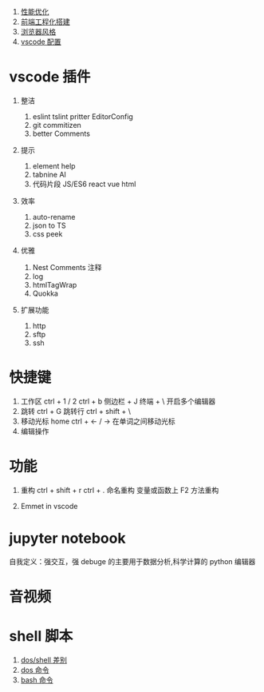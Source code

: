 1. [性能优化](https://juejin.cn/post/6981673766178783262#heading-2)
2. [前端工程化搭建](https://juejin.cn/post/6951649464637636622)
3. [浏览器风格](https://juejin.cn/post/6979821352576352269)
4. [vscode 配置](https://juejin.cn/post/6844903826063884296#heading-12)

# vscode 插件

1. 整洁
   1. eslint tslint pritter EditorConfig
   2. git commitizen
   3. better Comments
1. 提示

   1. element help
   2. tabnine AI
   3. 代码片段 JS/ES6 react vue html

1. 效率

   1. auto-rename
   1. json to TS
   1. css peek

1. 优雅

   1. Nest Comments 注释
   2. log
   3. htmlTagWrap
   4. Quokka

1. 扩展功能
   1. http
   2. sftp
   3. ssh

# 快捷键

1.  工作区
    ctrl + 1 / 2
    ctrl + b 侧边栏 + J 终端 + \ 开启多个编辑器
2.  跳转
    ctrl + G 跳转行 ctrl + shift + \
3.  移动光标
    home
    ctrl + ← / → 在单词之间移动光标
4.  编辑操作

# 功能

1. 重构 ctrl + shift + r ctrl + .
   命名重构 变量或函数上 F2
   方法重构

1. Emmet in vscode

# jupyter notebook

自我定义：强交互，强 debuge 的主要用于数据分析,科学计算的 python 编辑器

# 音视频

# shell 脚本

1. [dos/shell 差别](https://cloud.tencent.com/developer/article/1477119)
1. [dos 命令](https://www.w3cschool.cn/dosmlxxsc1/uebwv9.html)
1. [bash 命令](https://wangdoc.com/bash/intro.html)
